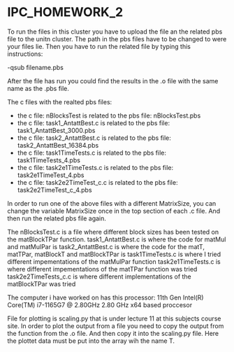 # IPC_HOMEWORK_2

To run the files in this cluster you have to upload the file an the related pbs file to the unitn cluster. The path in the pbs files have to be changed to were your files lie. Then you have to run the related file by typing this instructions:

-qsub filename.pbs

After the file has run you could find the results in the .o file with the same name as the .pbs file.

The c files with the realted pbs files:
- the c file: nBlocksTest is related to the pbs file: nBlocksTest.pbs
- the c file: task1_AntattBest.c is related to the pbs file: task1_AntattBest_3000.pbs
- the c file: task2_AntattBest.c is related to the pbs file: task2_AntattBest_16384.pbs
- the c file: task1TimeTests.c is related to the pbs file: task1TimeTests_4.pbs
- the c file: task2e1TimeTests.c is related to the pbs file: task2e1TimeTest_4.pbs
- the c file: task2e2TimeTest_c.c is related to the pbs file: task2e2TimeTest_c_4.pbs

In order to run one of the above files with a different MatrixSize, you can change the variable MatrixSize once in the top section of each .c file. And then run the related pbs file again. 

The nBlocksTest.c is a file where different block sizes has been tested on the matBlockTPar function.
task1_AntattBest.c is where the code for matMul and matMulPar is
task2_AntattBest.c is where the code for the matT, matTPar, matBlockT and matBlockTPar is
task1TimeTests.c is where I tried different impementations of the matMulPar function
task2e1TimeTests.c is where different impementations of the matTPar function was tried
task2e2TimeTests_c.c is where different implementations of the matBlockTPar was tried

The computer i have worked on has this processor: 11th Gen Intel(R) Core(TM) i7-1165G7 @ 2.80GHz   2.80 GHz
x64 based proccesor

File for plotting is scaling.py that is under lecture 11 at this subjects course site. In order to plot the output from a file you need to copy the output from the function from the .o file. And then copy it into the scaling.py file. Here the plottet data must be put into the array wih the name T.
